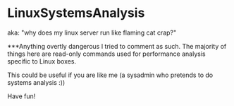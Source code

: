 # LinuxSystemsAnalysis
aka: "why does my linux server run like flaming cat crap?"

***Anything overtly dangerous I tried to comment as such. The majority of things here are read-only commands used for performance analysis specific to Linux boxes. 

This could be useful if you are like me (a sysadmin who pretends to do systems analysis :)) 

Have fun!
